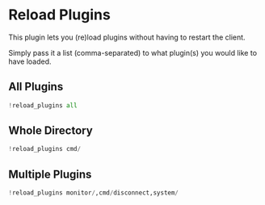 Reload Plugins
==============
This plugin lets you (re)load plugins without having to restart the client.

Simply pass it a list (comma-separated) to what plugin(s) you would like to have loaded.

All Plugins
------------
```python
!reload_plugins all
```

Whole Directory
---------------
```python
!reload_plugins cmd/
```

Multiple Plugins
----------------
```python
!reload_plugins monitor/,cmd/disconnect,system/
```